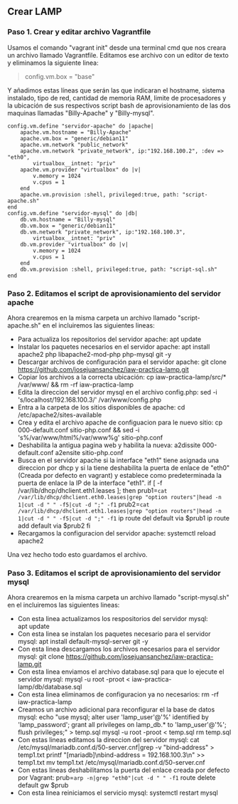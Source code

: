## Crear LAMP
### Paso 1. Crear y editar archivo Vagrantfile
Usamos el comando "vagrant init" desde una terminal cmd que nos creara un archivo llamado Vagrantfile.
Editamos ese archivo con un editor de texto y eliminamos la siguiente linea:
> config.vm.box = "base"

Y añadimos estas líneas que serán las que indicaran el hostname, sistema instalado, tipo de red, cantidad de memoria RAM, limite de procesadores y la ubicación de sus respectivos script bash de aprovisionamiento de las dos maquinas llamadas "Billy-Apache" y "Billy-mysql".

	config.vm.define "servidor-apache" do |apache|
		apache.vm.hostname = "Billy-Apache"
		apache.vm.box = "generic/debian11"
		apache.vm.network "public_network"
		apache.vm.network "private_network", ip:"192.168.100.2", :dev => "eth0",
			virtualbox__intnet: "priv"
		apache.vm.provider "virtualbox" do |v|
			v.memory = 1024
			v.cpus = 1
		end
		apache.vm.provision :shell, privileged:true, path: "script-apache.sh"
	end
	config.vm.define "servidor-mysql" do |db|
		db.vm.hostname = "Billy-mysql"
		db.vm.box = "generic/debian11"
		db.vm.network "private_network", ip:"192.168.100.3", 
			virtualbox__intnet: "priv"
		db.vm.provider "virtualbox" do |v|
			v.memory = 1024
			v.cpus = 1
		end
		db.vm.provision :shell, privileged:true, path: "script-sql.sh"
	end
	

### Paso 2. Editamos el script de aprovisionamiento del servidor apache
Ahora crearemos en la misma carpeta un archivo llamado "script-apache.sh" en el incluiremos las siguientes lineas:
- Para actualiza los repositorios del servidor apache:
	apt update
- Instalar los paquetes necesarios en el servidor apache:
	apt install apache2 php libapache2-mod-php php-mysql git -y
- Descargar archivos de configuración para el servidor apache:
	git clone https://github.com/josejuansanchez/iaw-practica-lamp.git
- Copiar los archivos a la correcta ubicación:
	cp iaw-practica-lamp/src/* /var/www/ && rm -rf iaw-practica-lamp
- Edita la direccion del servidor mysql en el archivo config.php:
	sed -i 's/localhost/192.168.100.3/' /var/www/config.php
- Entra a la carpeta de los sitios disponibles de apache:
	cd /etc/apache2/sites-available
- Crea y edita el archivo apache de configuacion para le nuevo sitio:
	cp 000-default.conf sitio-php.conf && sed -i 's%/var/www/html%/var/www%g' sitio-php.conf
- Deshabilita la antigua pagina web y habilita la nueva:
	a2dissite 000-default.conf
	a2ensite sitio-php.conf
- Busca en el servidor apache si la interface "eth1" tiene asignada una direccion por dhcp y si la tiene deshabilita la puerta de enlace de "eth0" (Creada por defecto en vagrant) y establece como predeterminada la puerta de enlace la IP de la interface "eth1".
	if [ -f /var/lib/dhcp/dhclient.eth1.leases ]; then
		prub1=`cat /var/lib/dhcp/dhclient.eth0.leases|grep "option routers"|head -n 1|cut -d " " -f5|cut -d ";" -f1`
		prub2=`cat /var/lib/dhcp/dhclient.eth1.leases|grep "option routers"|head -n 1|cut -d " " -f5|cut -d ";" -f1`
		ip route del default via $prub1
		ip route add default via $prub2
	fi
- Recargamos la configuracion del servidor apache:
	systemctl reload apache2

Una vez hecho todo esto guardamos el archivo.

### Paso 3.  Editamos el script de aprovisionamiento del servidor mysql

Ahora crearemos en la misma carpeta un archivo llamado "script-mysql.sh" en el incluiremos las siguientes lineas:
- Con esta linea actualizamos los respositorios del servidor mysql: \
	apt update
- Con esta linea se instalan los paquetes necesario para el servidor mysql:
	apt install default-mysql-server git -y
- Con esta linea descargamos los archivos necesarios para el servidor mysql:
	git clone https://github.com/josejuansanchez/iaw-practica-lamp.git
- Con esta linea enviamos el archivo database.sql para que lo ejecute el servidor mysql:
	mysql -u root -proot < iaw-practica-lamp/db/database.sql
- Con esta linea eliminamos de configuracion ya no necesarios:
	rm -rf iaw-practica-lamp
- Creamos un archivo adicional para reconfigurar el la base de datos mysql:
	echo "use mysql; alter user 'lamp_user'@'%' identified by 'lamp_password'; grant all privileges on lamp_db.* to 'lamp_user'@'%'; flush privileges;" > temp.sql
	mysql -u root -proot < temp.sql
	rm temp.sql
- Con estas lineas editamos la direccion del servidor mysql:
	cat /etc/mysql/mariadb.conf.d/50-server.cnf|grep -v "bind-address" > temp1.txt
	printf "[mariadb]\nbind-address = 192.168.100.3\n" >> temp1.txt
	mv temp1.txt /etc/mysql/mariadb.conf.d/50-server.cnf
- Con estas lineas deshabilitamos la puerta del enlace creada por defecto por Vagrant:
	prub=`arp -n|grep "eth0"|cut -d " " -f1`
	route delete default gw $prub
- Con esta linea reiniciamos el servicio mysql:
	systemctl restart mysql


